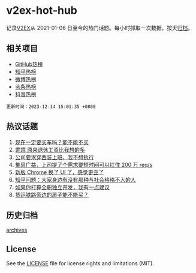 # v2ex-hot-hub

 记录[V2EX](https://www.v2ex.com/)从 2021-01-06 日至今的热门话题。每小时抓取一次数据，按天[归档](archives)。
 
 ## 相关项目

- [GitHub热榜](https://github.com/it985/github-hot-hub)
- [知乎热榜](https://github.com/it985/zhihu-hot-hub)
- [微博热榜](https://github.com/it985/weibo-hot-hub)
- [头条热榜](https://github.com/it985/toutiao-hot-hub)
- [抖音热榜](https://github.com/it985/douyin-hot-hub)


 `更新时间：2023-12-14 15:01:35 +0800`

## 热议话题

1. [现在一定要买车吗？能不能不买](https://www.v2ex.com/t/1000085)
1. [乖乖 原来退休工资比我想的多](https://www.v2ex.com/t/1000142)
1. [公司要求穿西装上班，我不想执行](https://www.v2ex.com/t/1000226)
1. [集思广益，上司提了个需求要短时间可以扛住 200 万 req/s](https://www.v2ex.com/t/1000267)
1. [新版 Chrome 换了 UI 了，感觉更丑了](https://www.v2ex.com/t/1000131)
1. [知乎问题：大家身边有没有那种与社会格格不入的人](https://www.v2ex.com/t/1000214)
1. [如果你打算全职独立开发，我有一点建议](https://www.v2ex.com/t/1000129)
1. [货运铁路旁边的房子能不能买？](https://www.v2ex.com/t/1000212)

## 历史归档

[archives](archives)

## License

See the [LICENSE](LICENSE) file for license rights and limitations (MIT).
